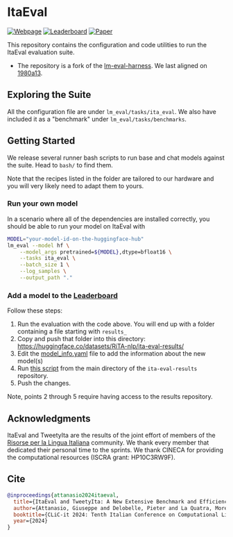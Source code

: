 # ItaEval

[![Webpage](https://img.shields.io/badge/Webpage-url-blue)](https://bit.ly/tweetyita-itaeval)
[![Leaderboard](https://img.shields.io/badge/Leaderboard-Space-yellow)](https://huggingface.co/spaces/RiTA-nlp/ita-eval)
[![Paper](https://img.shields.io/badge/Paper-CLiC_it-red)](https://clic2024.ilc.cnr.it/wp-content/uploads/2024/11/6_main_long.pdf)

This repository contains the configuration and code utilities to run the ItaEval evaluation suite.

- The repository is a fork of the [lm-eval-harness](https://github.com/EleutherAI/lm-evaluation-harness). We last aligned on [1980a13](https://github.com/EleutherAI/lm-evaluation-harness/tree/1980a13c9d7bcdc6e2a19228c203f9f7834ac9b8).

## Exploring the Suite 

All the configuration file are under `lm_eval/tasks/ita_eval`. We also have included it as a "benchmark" under `lm_eval/tasks/benchmarks`.

## Getting Started

We release several runner bash scripts to run base and chat models against the suite. Head to `bash/` to find them.

Note that the recipes listed in the folder are tailored to our hardware and you will very likely need to adapt them to yours.

### Run your own model

In a scenario where all of the dependencies are installed correctly, you should be able to run your model on ItaEval with

```bash
MODEL="your-model-id-on-the-huggingface-hub"
lm_eval --model hf \
    --model_args pretrained=${MODEL},dtype=bfloat16 \
    --tasks ita_eval \
    --batch_size 1 \
    --log_samples \
    --output_path "."
```

### Add a model to the [Leaderboard](https://huggingface.co/spaces/RiTA-nlp/ita-eval)

Follow these steps:
1. Run the evaluation with the code above. You will end up with a folder containing a file starting with `results_`
2. Copy and push that folder into this directory: https://huggingface.co/datasets/RiTA-nlp/ita-eval-results/
3. Edit the [model_info.yaml](https://huggingface.co/datasets/RiTA-nlp/ita-eval-results/blob/main/model_info.yaml) file to add the information about the new model(s)
4. Run [this script](https://huggingface.co/datasets/RiTA-nlp/ita-eval-results/blob/main/add_model_info.py) from the main directory of the `ita-eval-results` repository.
5. Push the changes.

Note, points 2 through 5 require having access to the results repository.

## Acknowledgments

ItaEval and TweetyIta are the results of the joint effort of members of the [Risorse per la Lingua Italiana](https://rita-nlp.org/) community. We thank every member that dedicated their personal time to the sprints. We thank CINECA for providing the computational resources (ISCRA grant: HP10C3RW9F).

## Cite
```bibtex
@inproceedings{attanasio2024itaeval,
  title={ItaEval and TweetyIta: A New Extensive Benchmark and Efficiency-First Language Model for Italian},
  author={Attanasio, Giuseppe and Delobelle, Pieter and La Quatra, Moreno and Santilli, Andrea and Savoldi, Beatrice},
  booktitle={CLiC-it 2024: Tenth Italian Conference on Computational Linguistics, Date: 2024/12/04-2024/12/06, Location: Pisa, Italy},
  year={2024}
}
```
